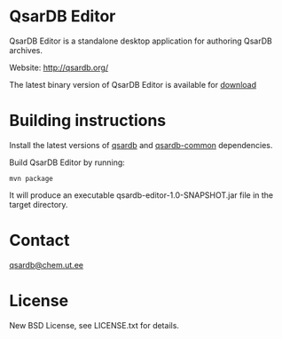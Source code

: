 QsarDB Editor
=============

QsarDB Editor is a standalone desktop application for authoring QsarDB archives.

Website: http://qsardb.org/

The latest binary version of QsarDB Editor is available for [download](http://qsardb.org/downloads/v1.0-SNAPSHOT/qsardb-editor-1.0-SNAPSHOT.jar)

Building instructions
=====================

Install the latest versions of [qsardb](https://github.com/qsardb/qsardb) and [qsardb-common](https://github.com/qsardb/qsardb-common) dependencies.

Build QsarDB Editor by running:

`mvn package`

It will produce an executable qsardb-editor-1.0-SNAPSHOT.jar file in the target directory.

Contact
=======

qsardb@chem.ut.ee

License
=======

New BSD License, see LICENSE.txt for details.


